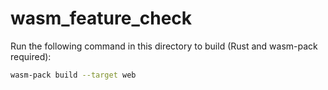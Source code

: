 # wasm_feature_check

Run the following command in this directory to build (Rust and wasm-pack required):

```bash
wasm-pack build --target web
